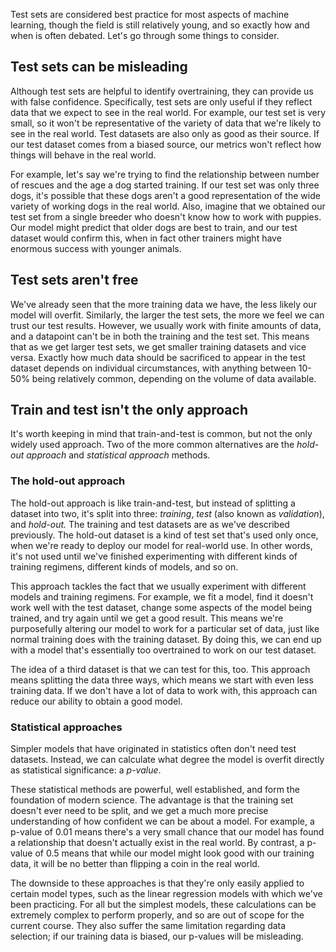 Test sets are considered best practice for most aspects of machine learning, though the field is still relatively young, and so exactly how and when is often debated. Let's go through some things to consider.

## Test sets can be misleading

Although test sets are helpful to identify overtraining, they can provide us with false confidence. Specifically, test sets are only useful if they reflect data that we expect to see in the real world. For example, our test set is very small, so it won't be representative of the variety of data that we're likely to see in the real world. Test datasets are also only as good as their source. If our test dataset comes from a biased source, our metrics won't reflect how things will behave in the real world.

For example, let's say we're trying to find the relationship between number of rescues and the age a dog started training. If our test set was only three dogs, it's possible that these dogs aren't a good representation of the wide variety of working dogs in the real world. Also, imagine that we obtained our test set from a single breeder who doesn't know how to work with puppies. Our model might predict that older dogs are best to train, and our test dataset would confirm this, when in fact other trainers might have enormous success with younger animals.

## Test sets aren't free

We've already seen that the more training data we have, the less likely our model will overfit. Similarly, the larger the test sets, the more we feel we can trust our test results. However, we usually work with finite amounts of data, and a datapoint can't be in both the training and the test set. This means that as we get larger test sets, we get smaller training datasets and vice versa. Exactly how much data should be sacrificed to appear in the test dataset depends on individual circumstances, with anything between 10-50% being relatively common, depending on the volume of data available.

## Train and test isn't the only approach

It's worth keeping in mind that train-and-test is common, but not the only widely used approach. Two of the more common alternatives are the *hold-out approach* and *statistical approach* methods.

### The hold-out approach

The hold-out approach is like train-and-test, but instead of splitting a dataset into two, it's split into three: _training_, _test_ (also known as _validation_), and _hold-out._ The training and test datasets are as we've described previously. The hold-out dataset is a kind of test set that's used only once, when we're ready to deploy our model for real-world use. In other words, it's not used until we've finished experimenting with different kinds of training regimens, different kinds of models, and so on.

This approach tackles the fact that we usually experiment with different models and training regimens. For example, we fit a model, find it doesn't work well with the test dataset, change some aspects of the model being trained, and try again until we get a good result. This means we're purposefully altering our model to work for a particular set of data, just like normal training does with the training dataset. By doing this, we can end up with a model that's essentially too overtrained to work on our test dataset.

The idea of a third dataset is that we can test for this, too. This approach means splitting the data three ways, which means we start with even less training data. If we don't have a lot of data to work with, this approach can reduce our ability to obtain a good model.

### Statistical approaches

Simpler models that have originated in statistics often don't need test datasets. Instead, we can calculate what degree the model is overfit directly as statistical significance: a *p-value*.

These statistical methods are powerful, well established, and form the foundation of modern science. The advantage is that the training set doesn't ever need to be split, and we get a much more precise understanding of how confident we can be about a model. For example, a p-value of 0.01 means there's a very small chance that our model has found a relationship that doesn't actually exist in the real world. By contrast, a p-value of 0.5 means that while our model might look good with our training data, it will be no better than flipping a coin in the real world.

The downside to these approaches is that they're only easily applied to certain model types, such as the linear regression models with which we've been practicing. For all but the simplest models, these calculations can be extremely complex to perform properly, and so are out of scope for the current course. They also suffer the same limitation regarding data selection; if our training data is biased, our p-values will be misleading.
